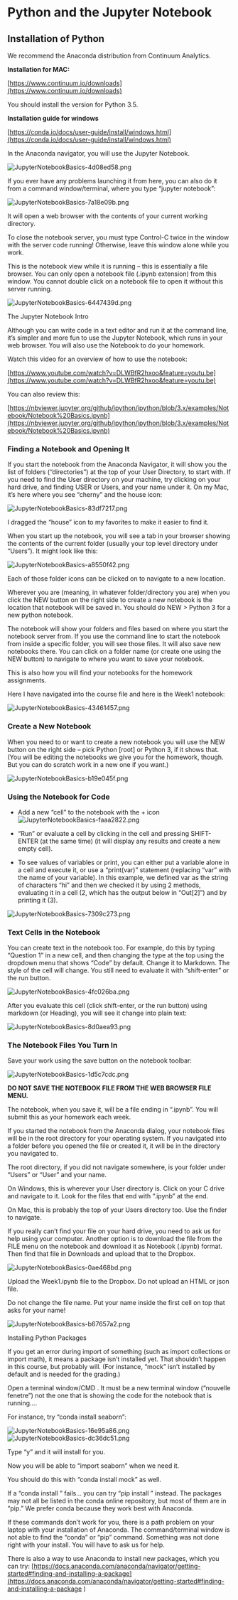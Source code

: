 # Python and the Jupyter Notebook

## Installation of Python

We recommend the Anaconda distribution from Continuum Analytics.

**Installation for MAC:**

[https://www.continuum.io/downloads](https://www.continuum.io/downloads)

You should install the version for Python 3.5.

**Installation guide for windows**

[https://conda.io/docs/user-guide/install/windows.html](https://conda.io/docs/user-guide/install/windows.html)

In the Anaconda navigator, you will use the Jupyter Notebook.

<img alt="JupyterNotebookBasics-4d08ed58.png" src="assets/JupyterNotebookBasics-4d08ed58.png" width="" height="" >

If you ever have any problems launching it from here, you can also do it from a command window/terminal, where you type “jupyter notebook”:

<img alt="JupyterNotebookBasics-7a18e09b.png" src="assets/JupyterNotebookBasics-7a18e09b.png" width="" height="" >

It will open a web browser with the contents of your current working directory.

To close the notebook server, you must type Control-C twice in the window with the server code running!  Otherwise, leave this window alone while you work.

This is the notebook view while it is running – this is essentially a file browser.  You can only open a notebook file (.ipynb extension) from this window.  You cannot double click on a notebook file to open it without this server running.

<img alt="JupyterNotebookBasics-6447439d.png" src="assets/JupyterNotebookBasics-6447439d.png" width="" height="" >

The Jupyter Notebook Intro

Although you can write code in a text editor and run it at the command line, it’s simpler and more fun to use the Jupyter Notebook, which runs in your web browser.  You will also use the Notebook to do your homework.

Watch this video for an overview of how to use the notebook:  

[https://www.youtube.com/watch?v=DLWBfR2hxoo&feature=youtu.be](https://www.youtube.com/watch?v=DLWBfR2hxoo&feature=youtu.be)

You can also review this:

[https://nbviewer.jupyter.org/github/ipython/ipython/blob/3.x/examples/Notebook/Notebook%20Basics.ipynb](https://nbviewer.jupyter.org/github/ipython/ipython/blob/3.x/examples/Notebook/Notebook%20Basics.ipynb)

### Finding a Notebook and Opening It

If you start the notebook from the Anaconda Navigator, it will show you the list of folders (“directories”) at the top of your User Directory, to start with.  If you need to find the User directory on your machine, try clicking on your hard drive, and finding USER or Users, and your name under it.  On my Mac, it’s here where you see “cherny” and the house icon:

<img alt="JupyterNotebookBasics-83df7217.png" src="assets/JupyterNotebookBasics-83df7217.png" width="" height="" >

I dragged the “house” icon to my favorites to make it easier to find it.


When you start up the notebook, you will see a tab in your browser showing the contents of the current folder (usually your top level directory under “Users”).  It might look like this:

<img alt="JupyterNotebookBasics-a8550f42.png" src="assets/JupyterNotebookBasics-a8550f42.png" width="" height="" >

Each of those folder icons can be clicked on to navigate to a new location.

Wherever you are (meaning, in whatever folder/directory you are) when you click the NEW button on the right side to create a new notebook is the location that notebook will be saved in.   You should do NEW > Python 3 for a new python notebook.

The notebook will show your folders and files based on where you start the notebook server from.  If you use the command line to start the notebook from inside a specific folder, you will see those files.  It will also save new notebooks there.  You can click on a folder name (or create one using the NEW button) to navigate to where you want to save your notebook.

This is also how you will find your notebooks for the homework assignments.

Here I have navigated into the course file and here is the Week1 notebook:

<img alt="JupyterNotebookBasics-43461457.png" src="assets/JupyterNotebookBasics-43461457.png" width="" height="" >

### Create a New Notebook

When you need to or want to create a new notebook you will use the NEW button on the right side – pick Python [root] or Python 3, if it shows that.  (You will be editing the notebooks we give you for the homework, though.  But you can do scratch work in a new one if you want.)

<img alt="JupyterNotebookBasics-b19e045f.png" src="assets/JupyterNotebookBasics-b19e045f.png" width="" height="" >

### Using the Notebook for Code

- Add a new “cell” to the notebook with the + icon
    <img alt="JupyterNotebookBasics-faaa2822.png" src="assets/JupyterNotebookBasics-faaa2822.png" width="" height="" >

- “Run” or evaluate a cell by clicking in the cell and pressing SHIFT-ENTER (at the same time)  (it will display any results and create a new empty cell).
- 	To see values of variables or print, you can either put a variable alone in a cell and execute it, or use  a “print(var)” statement (replacing “var” with the name of your variable).  In this example, we defined var as the string of characters “hi” and then we checked it by using 2 methods, evaluating it in a cell (2, which has the output below in “Out[2]”) and by printing it (3).
  <img alt="JupyterNotebookBasics-7309c273.png" src="assets/JupyterNotebookBasics-7309c273.png" width="" height="" >

### Text Cells in the Notebook
You can create text in the notebook too.  For example, do this by typing “Question 1” in a new cell, and then changing the type at the top using the dropdown menu that shows “Code” by default.  Change it to Markdown.  The style of the cell will change.  You still need to evaluate it with “shift-enter” or the run button.

<img alt="JupyterNotebookBasics-4fc026ba.png" src="assets/JupyterNotebookBasics-4fc026ba.png" width="" height="" >

After you evaluate this cell (click shift-enter, or the run button) using markdown (or Heading), you will see it change into plain text:

<img alt="JupyterNotebookBasics-8d0aea93.png" src="assets/JupyterNotebookBasics-8d0aea93.png" width="" height="" >

### The Notebook Files You Turn In

Save your work using the save button on the notebook toolbar:

<img alt="JupyterNotebookBasics-1d5c7cdc.png" src="assets/JupyterNotebookBasics-1d5c7cdc.png" width="" height="" >

**DO NOT SAVE THE NOTEBOOK FILE FROM THE WEB BROWSER FILE MENU.**

The notebook, when you save it, will be a file ending in “.ipynb”.  You will submit this as your homework each week.

If you started the notebook from the Anaconda dialog, your notebook files will be in the root directory for your operating system.  If you navigated into a folder before you opened the file or created it, it will be in the directory you navigated to.

The root directory, if you did not navigate somewhere, is your folder under “Users” or “User” and your name.

On Windows, this is wherever your User directory is.  Click on your C drive and navigate to it.  Look for the files that end with “.ipynb” at the end.

On Mac, this is probably the top of your Users directory too.  Use the finder to navigate.

If you really can’t find your file on your hard drive, you need to ask us for help using your computer.  Another option is to download the file from the FILE menu on the notebook and download it as Notebook (.ipynb) format.  Then find that file in Downloads and upload that to the Dropbox.

<img alt="JupyterNotebookBasics-0ae468bd.png" src="assets/JupyterNotebookBasics-0ae468bd.png" width="" height="" >

Upload the Week1.ipynb file to the Dropbox.   Do not upload an HTML or json file.

Do not change the file name.  Put your name inside the first cell on top that asks for your name!

<img alt="JupyterNotebookBasics-b67657a2.png" src="assets/JupyterNotebookBasics-b67657a2.png" width="" height="" >

Installing Python Packages

If you get an error during import of something (such as import collections or import math), it means a package isn’t installed yet.  That shouldn’t happen in this course, but probably will.  (For instance, “mock” isn’t installed by default and is needed for the grading.)

Open a terminal window/CMD . It must be a new terminal window (“nouvelle fenetre”) not the one that is showing the code for the notebook that is running….

For instance, try “conda install seaborn”:

<img alt="JupyterNotebookBasics-16e95a86.png" src="assets/JupyterNotebookBasics-16e95a86.png" width="" height="" >

<img alt="JupyterNotebookBasics-dc36dc51.png" src="assets/JupyterNotebookBasics-dc36dc51.png" width="" height="" >

Type “y” and it will install for you.

Now you will be able to “import seaborn” when we need it.

You should do this with “conda install mock” as well.

If a “conda install <packagename>” fails… you can try “pip install <packagename>” instead.  The packages may not all be listed in the conda online repository, but most of them are in “pip.”  We prefer conda because they work best with Anaconda.

If these commands don’t work for you, there is a path problem on your laptop with your installation of Anaconda.  The command/terminal window is not able to find the “conda” or “pip” command.  Something was not done right with your install.  You will have to ask us for help.

There is also a way to use Anaconda to install new packages, which you can try:
[https://docs.anaconda.com/anaconda/navigator/getting-started#finding-and-installing-a-package](https://docs.anaconda.com/anaconda/navigator/getting-started#finding-and-installing-a-package
)
